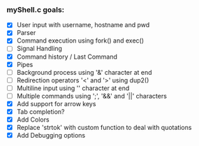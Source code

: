 ### myShell.c goals:
- [X] User input with username, hostname and pwd
- [X] Parser
- [X] Command execution using fork() and exec()
- [ ] Signal Handling
- [X] Command history / Last Command
- [X] Pipes
- [ ] Background process using '&' character at end
- [ ] Redirection operators '<' and '>' using dup2()
- [ ] Multiline input using '\' character at end
- [ ] Multiple commands using ';', '&&' and '||' characters
- [x] Add support for arrow keys
- [x] Tab completion?
- [X] Add Colors
- [X] Replace 'strtok' with custom function to deal with quotations
- [X] Add Debugging options
